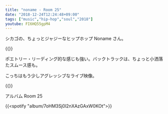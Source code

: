 ```yaml
---
title: "noname - Room 25"
date: "2018-12-24T12:24:48+09:00"
tags: ["music","hip-hop","soul","2018"]
youtube: FI6HQ55gpM4
---
```


シカゴの、ちょっとジャジーなヒップホップ Noname さん。

{{<youtube src="FI6HQ55gpM4" title="noname - self">}}

ポエトリー・リーディング的な感じも強い。バックトラックは、ちょっと小洒落たスムース感も。

こっちはもう少しアグレッシブなライブ映像。

{{<youtube src="otGhpa8tcoA" title="Noname Performs A Three-Song Medley From Her Album 'Room 25'">}}

アルバム Room 25

{{<spotify "album/7oHM3Sj0l2nXAzGAxW0KOt">}}
